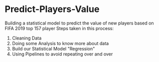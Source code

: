 # Predict-Players-Value
Building a statistical model to predict the value of new players based on FIFA 2019 top 157 player
Steps taken in this process:
  1) Cleaning Data 
  2) Doing some Analysis to know more about data
  3) Build our Statistical Model "Regression"
  4) Using Pipelines to avoid repeating over and over
